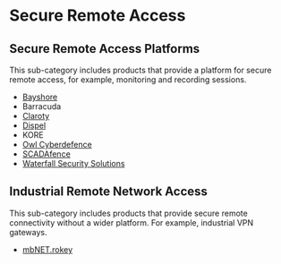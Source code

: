# Secure Remote Access

## Secure Remote Access Platforms
This sub-category includes products that provide a platform for secure remote access, for example, monitoring and recording sessions.
* [Bayshore](https://www.bayshorenetworks.com)
* Barracuda
* [Claroty](https://www.claroty.com/)
* [Dispel](https://dispel.io/)
* KORE
* [Owl Cyberdefence](https://owlcyberdefense.com/)
* [SCADAfence](https://www.scadafence.com/)
* [Waterfall Security Solutions ](https://waterfall-security.com/)


## Industrial Remote Network Access 
This sub-category includes products that provide secure remote connectivity without a wider platform. For example, industrial VPN gateways.

* [mbNET.rokey](https://www.mbconnectline.com/en/produkte/mbnetrokey.html)
